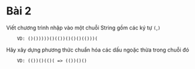 # Bài 2
Viết chương trình nhập vào một chuỗi String gồm các ký tự `(`,`)`
```
    VD: ()()))))()(())()()()(()))(
```
Hãy xây dựng phương thức chuẩn hóa các dấu ngoặc thừa trong chuỗi đó
```
    VD: (())()(()( => (())()()
```